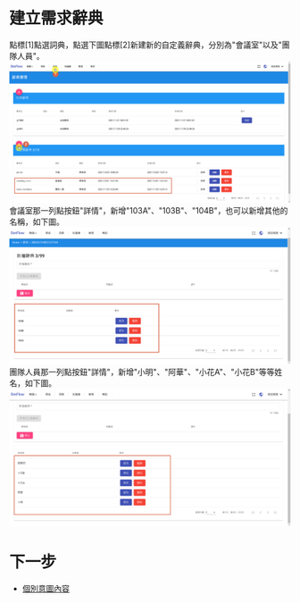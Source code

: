 # 建立需求辭典
點標[1]點選詞典，點選下圖點標[2]新建新的自定義辭典，分別為"會議室"以及"團隊人員"。
![](../../../../images/intro/image010.png)
會議室那一列點按鈕"詳情"，新增"103A"、"103B"、"104B"，也可以新增其他的名稱，如下圖。
![](../../../../images/intro/image011.png)
團隊人員那一列點按鈕"詳情"，新增"小明"、"阿華"、"小花A"、"小花B"等等姓名，如下圖。
![](../../../../images/intro/image012.png)
# 下一步
- [個別意圖內容](../../tutorials/intro/distinct-content.html)
